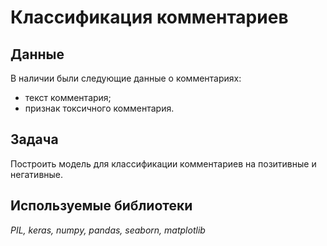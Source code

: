 # Классификация комментариев

## Данные

В наличии были следующие данные о комментариях:
- текст комментария;
- признак токсичного комментария.

## Задача

Построить модель для классификации комментариев на позитивные и негативные.

## Используемые библиотеки
*PIL, keras, numpy, pandas, seaborn, matplotlib*
